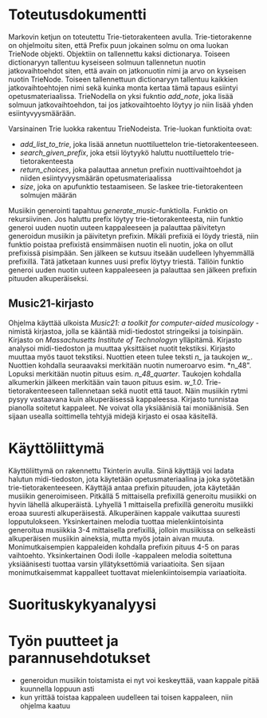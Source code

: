 # Toteutusdokumentti

Markovin ketjun on toteutettu Trie-tietorakenteen avulla. Trie-tietorakenne on ohjelmoitu siten, että Prefix puun jokainen solmu on oma luokan TrieNode objekti. Objektiin on tallennettu kaksi dictionarya. Toiseen dictionaryyn tallentuu kyseiseen solmuun tallennetun nuotin jatkovaihtoehdot siten, että avain on jatkonuotin nimi ja arvo on kyseisen nuotin TrieNode. Toiseen tallennettuun dictionaryyn tallentuu kaikkien jatkovaihtoehtojen nimi sekä kuinka monta kertaa tämä tapaus esiintyi opetusmateriaalissa. TrieNodella on yksi fukntio *add_note*, joka lisää solmuun jatkovaihtoehdon, tai jos jatkovaihtoehto löytyy jo niin lisää yhden esiintyvyysmäärään.

Varsinainen Trie luokka rakentuu TrieNodeista. Trie-luokan funktioita ovat:
- *add_list_to_trie*, joka lisää annetun nuottiluettelon trie-tietorakenteeseen. 
- *search_given_prefix*, joka etsii löytyykö haluttu nuottiluettelo trie-tietorakenteesta
- *return_choices*, joka palauttaa annetun prefixin nuottivaihtoehdot ja niiden esiintyvyysmäärän opetusmateriaalissa
- *size*, joka on apufunktio testaamiseen. Se laskee trie-tietorakenteen solmujen määrän

Musiikin generointi tapahtuu *generate_music*-funktiolla. Funktio on rekursiivinen. Jos haluttu prefix löytyy trie-tietorakenteesta, niin funktio generoi uuden nuotin uuteen kappaleeseen ja palauttaa päivitetyn generoidun musiikin ja päivitetyn prefixin. Mikäli prefixiä ei löydy triestä, niin funktio poistaa prefixistä ensimmäisen nuotin eli nuotin, joka on ollut prefixissä pisimpään. Sen jälkeen se kutsuu itseään uudelleen lyhyemmällä prefixillä. Tätä jatketaan kunnes uusi prefix löytyy triestä. Tällöin funktio generoi uuden nuotin uuteen kappaleeseen ja palauttaa sen jälkeen prefixin pituuden alkuperäiseksi.

## Music21-kirjasto

Ohjelma käyttää ulkoista *Music21: a toolkit for computer-aided musicology* -nimistä kirjastoa, jolla se kääntää midi-tiedostot stringeiksi ja toisinpäin. Kirjasto on *Massachusetts Institute of Technologyn* ylläpitämä. Kirjasto analysoi midi-tiedoston ja muuttaa yksittäiset nuotit tekstiksi. Kirjasto muuttaa myös tauot tekstiksi. Nuottien eteen tulee teksti *n_* ja taukojen *w_*. Nuottien kohdalla seuraavaksi merkitään nuotin numeroarvo esim. *n_48". Lopuksi merkitään nuotin pituus esim. *n_48_quarter*. Taukojen kohdalla alkumerkin jälkeen merkitään vain tauon pituus esim. *w_1.0*. Trie-tietorakenteeseen tallennetaan sekä nuotit että tauot. Näin musiikin rytmi pysyy vastaavana kuin alkuperäisessä kappaleessa. Kirjasto tunnistaa pianolla soitetut kappaleet. Ne voivat olla yksiäänisiä tai moniäänisiä. Sen sijaan usealla soittimella tehtyjä midejä kirjasto ei osaa käsitellä.

# Käyttöliittymä

Käyttöliittymä on rakennettu Tkinterin avulla. Siinä käyttäjä voi ladata halutun midi-tiedoston, jota käytetään opetusmateriaalina ja joka syötetään trie-tietorakenteeseen. Käyttäjä antaa prefixin pituuden, jota käytetään musiikin generoimiseen. Pitkällä 5 mittaisella prefixillä generoitu musiikki on hyvin lähellä alkuperäistä. Lyhyellä 1 mittaisella prefixillä generoitu musiikki eroaa suuresti alkuperäisestä. Alkuperäinen kappale vaikuttaa suuresti lopputulokseen. Yksinkertainen melodia tuottaa mielenkiintoisinta generoitua musiikkia 3-4 mittaisella prefixillä, jolloin musiikissa on selkeästi alkuperäisen musiikin aineksia, mutta myös jotain aivan muuta. Monimutkaisempien kappaleiden kohdalla prefixin pituus 4-5 on paras vaihtoehto. Yksinkertainen Oodi ilolle -kappaleen melodia soitettuna yksiäänisesti tuottaa varsin yllätyksettömiä variaatioita. Sen sijaan monimutkaisemmat kappalleet tuottavat mielenkiintoisempia variaatioita.

# Suorituskykyanalyysi

# Työn puutteet ja parannusehdotukset

- generoidun musiikin toistamista ei nyt voi keskeyttää, vaan kappale pitää kuunnella loppuun asti
- kun yrittää toistaa kappaleen uudelleen tai toisen kappaleen, niin ohjelma kaatuu
